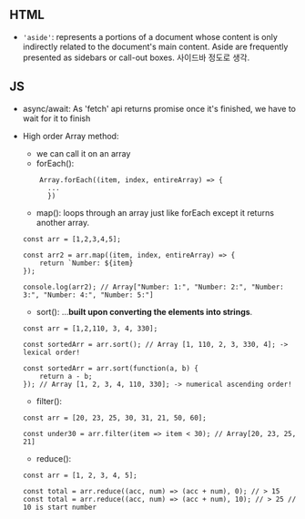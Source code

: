 ## HTML

- `'aside'`: represents a portions of a document whose content is only indirectly related to the document's main content. Aside are frequently presented as sidebars or call-out boxes. 사이드바 정도로 생각.

## JS

- async/await:
  As 'fetch' api returns promise once it's finished, we have to wait for it to finish

- High order Array method:

  - we can call it on an array
  - forEach():

  ```
      Array.forEach((item, index, entireArray) => {
        ...
        })
  ```

  - map(): loops through an array just like forEach except it returns another array.

  ```
  const arr = [1,2,3,4,5];

  const arr2 = arr.map((item, index, entireArray) => {
      return `Number: ${item}
  });

  console.log(arr2); // Array["Number: 1:", "Number: 2:", "Number: 3:", "Number: 4:", "Number: 5:"]

  ```

  - sort(): ...**built upon converting the elements into strings**.

  ```
  const arr = [1,2,110, 3, 4, 330];

  const sortedArr = arr.sort(); // Array [1, 110, 2, 3, 330, 4]; -> lexical order!

  const sortedArr = arr.sort(function(a, b) {
      return a - b;
  }); // Array [1, 2, 3, 4, 110, 330]; -> numerical ascending order!

  ```

  - filter():

  ```
  const arr = [20, 23, 25, 30, 31, 21, 50, 60];

  const under30 = arr.filter(item => item < 30); // Array[20, 23, 25, 21]
  ```

  - reduce():

  ```
  const arr = [1, 2, 3, 4, 5];

  const total = arr.reduce((acc, num) => (acc + num), 0); // > 15
  const total = arr.reduce((acc, num) => (acc + num), 10); // > 25 // 10 is start number
  ```
